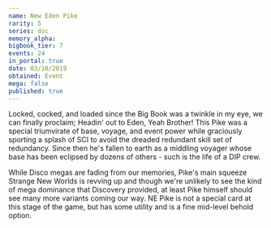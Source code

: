 ```yaml
---
name: New Eden Pike
rarity: 5
series: dsc
memory_alpha:
bigbook_tier: 7
events: 24
in_portal: true
date: 03/10/2019
obtained: Event
mega: false
published: true
---
```


Locked, cocked, and loaded since the Big Book was a twinkle in my eye, we can finally proclaim; Headin' out to Eden, Yeah Brother! This Pike was a special triumvirate of base, voyage, and event power while graciously sporting a splash of SCI to avoid the dreaded redundant skill set of redundancy. Since then he's fallen to earth as a middling voyager whose base has been eclipsed by dozens of others - such is the life of a DIP crew.

While Disco megas are fading from our memories, Pike's main squeeze Strange New Worlds is revving up and though we're unlikely to see the kind of mega dominance that Discovery provided, at least Pike himself should see many more variants coming our way. NE Pike is not a special card at this stage of the game, but has some utility and is a fine mid-level behold option.
